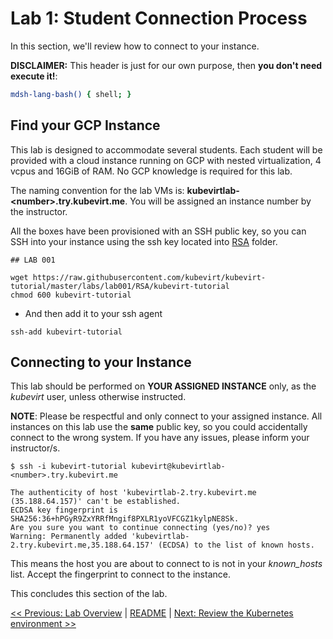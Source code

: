 # Lab 1: Student Connection Process

In this section, we'll review how to connect to your instance.

**DISCLAIMER:** This header is just for our own purpose, then **you don't need execute it!**:

```bash @mdsh
mdsh-lang-bash() { shell; }
```

## Find your GCP Instance

This lab is designed to accommodate several students. Each student will be provided with a cloud instance running on GCP with nested virtualization, 4 vcpus and 16GiB of RAM. No GCP knowledge is required for this lab.

The naming convention for the lab VMs is: **kubevirtlab-\<number\>.try.kubevirt.me**. You will be assigned an instance number by the instructor.

All the boxes have been provisioned with an SSH public key, so you can SSH into your instance using the ssh key located into [RSA](./RSA) folder.

```shell
## LAB 001

wget https://raw.githubusercontent.com/kubevirt/kubevirt-tutorial/master/labs/lab001/RSA/kubevirt-tutorial
chmod 600 kubevirt-tutorial
```

- And then add it to your ssh agent
```
ssh-add kubevirt-tutorial
```

## Connecting to your Instance

This lab should be performed on **YOUR ASSIGNED INSTANCE** only, as the *kubevirt* user, unless otherwise instructed.

**NOTE**: Please be respectful and only connect to your assigned instance. All instances on this lab use the **same** public key, so you could accidentally connect to the wrong system. If you have any issues, please inform your instructor/s.

```
$ ssh -i kubevirt-tutorial kubevirt@kubevirtlab-<number>.try.kubevirt.me

The authenticity of host 'kubevirtlab-2.try.kubevirt.me (35.188.64.157)' can't be established.
ECDSA key fingerprint is SHA256:36+hPGyR9ZxYRRfMngif8PXLR1yoVFCGZ1kylpNE8Sk.
Are you sure you want to continue connecting (yes/no)? yes
Warning: Permanently added 'kubevirtlab-2.try.kubevirt.me,35.188.64.157' (ECDSA) to the list of known hosts.
```

This means the host you are about to connect to is not in your *known_hosts* list. Accept the fingerprint to connect to the instance.

This concludes this section of the lab.

[<< Previous: Lab Overview](../lab000/lab000.md) | [README](../../README.md) | [Next: Review the Kubernetes environment >>](../lab002/lab002.md)
